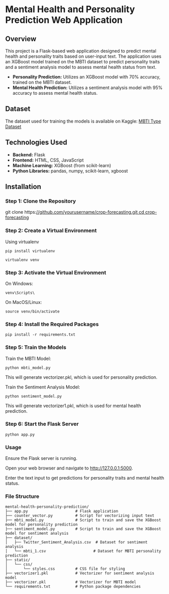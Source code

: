 # Mental Health and Personality Prediction Web Application

## Overview

This project is a Flask-based web application designed to predict mental health and personality traits based on user-input text. The application uses an XGBoost model trained on the MBTI dataset to predict personality traits and a sentiment analysis model to assess mental health status from text.

- **Personality Prediction:** Utilizes an XGBoost model with 70% accuracy, trained on the MBTI dataset.
- **Mental Health Prediction:** Utilizes a sentiment analysis model with 95% accuracy to assess mental health status.

## Dataset

The dataset used for training the models is available on Kaggle: [MBTI Type Dataset](https://www.kaggle.com/datasets/datasnaek/mbti-type)

## Technologies Used

- **Backend:** Flask
- **Frontend:** HTML, CSS, JavaScript
- **Machine Learning:** XGBoost (from scikit-learn)
- **Python Libraries:** pandas, numpy, scikit-learn, xgboost

## Installation

### Step 1: Clone the Repository

git clone https:[//github.com/yourusername/crop-forecasting.git
cd crop-forecasting](https://github.com/KimayaRaut/Crop-Forecasting-Using-Machine-Learning-Random-Forest-Classifier.git)

### Step 2: Create a Virtual Environment
Using virtualenv


```plaintext 
pip install virtualenv
```


```plaintext 
virtualenv venv
```

### Step 3: Activate the Virtual Environment
On Windows:


```plaintext 
venv\Scripts\
```


On MacOS/Linux:


```plaintext
source venv/bin/activate
```

### Step 4: Install the Required Packages
```plaintext 
pip install -r requirements.txt
```

### Step 5: Train the Models
Train the MBTI Model:
```plaintext 
python mbti_model.py
```
This will generate vectorizer.pkl, which is used for personality prediction.

Train the Sentiment Analysis Model:
```plaintext 
python sentiment_model.py
```
This will generate vectorizer1.pkl, which is used for mental health prediction.

### Step 6: Start the Flask Server
```plaintext 
python app.py
```
### Usage
Ensure the Flask server is running.

Open your web browser and navigate to http://127.0.0.1:5000.

Enter the text input to get predictions for personality traits and mental health status.

### File Structure
```plaintext
mental-health-personality-prediction/
├── app.py                     # Flask application
├── counter_vector.py          # Script for vectorizing input text
├── mbti_model.py              # Script to train and save the XGBoost model for personality prediction
├── sentiment_model.py         # Script to train and save the XGBoost model for sentiment analysis
├── dataset/
│   ├── Twitter_Sentiment_Analysis.csv  # Dataset for sentiment analysis
│   └── mbti_1.csv                     # Dataset for MBTI personality prediction
├── static/
│   └── css/
│       └── styles.css         # CSS file for styling
├── vectorizer1.pkl            # Vectorizer for sentiment analysis model
├── vectorizer.pkl             # Vectorizer for MBTI model
└── requirements.txt           # Python package dependencies
```

